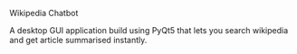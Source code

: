 Wikipedia Chatbot

A desktop GUI application build using PyQt5 that lets you search wikipedia and get article summarised instantly.

